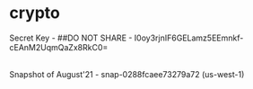 # crypto


Secret Key - ##DO NOT SHARE - I0oy3rjnIF6GELamz5EEmnkf-cEAnM2UqmQaZx8RkC0=



<br>Snapshot of August'21 - snap-0288fcaee73279a72 (us-west-1)
